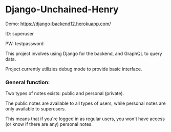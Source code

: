 # Django-Unchained-Henry

Demo: https://django-backend12.herokuapp.com/ 

ID: superuser

PW: testpassword



This project involves using Django for the backend, and GraphQL to query data.

Project currently utilizies debug mode to provide basic interface.

### General function:
Two types of notes exists: public and personal (private).

The public notes are available to all types of users, while personal notes are only available to superusers.

This means that if you're logged in as regular users, you won't have access (or know if there are any) personal notes.
